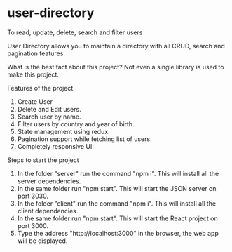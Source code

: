 # user-directory
To read, update, delete, search and filter users

User Directory allows you to maintain a directory with all CRUD, search and pagination features.

What is the best fact about this project?
Not even a single library is used to make this project.

Features of the project
1) Create User
2) Delete and Edit users.
3) Search user by name.
4) Filter users by country and year of birth.
5) State management using redux.
6) Pagination support while fetching list of users.
7) Completely responsive UI.


Steps to start the project

1. In the folder "server" run the command "npm i". This will install all the server dependencies.
2. In the same folder run "npm start". This will start the JSON server on port 3030.
3. In the folder "client" run the command "npm i". This will install all the client dependencies.
4. In the same folder run "npm start". This will start the React project on port 3000.
3. Type the address "http://localhost:3000" in the browser, the web app will be displayed.





